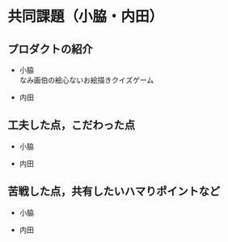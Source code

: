 # 共同課題（小脇・内田）

## プロダクトの紹介

- 小脇  
なみ画伯の絵心ないお絵描きクイズゲーム


- 内田



## 工夫した点，こだわった点

- 小脇


- 内田


## 苦戦した点，共有したいハマりポイントなど

- 小脇


- 内田